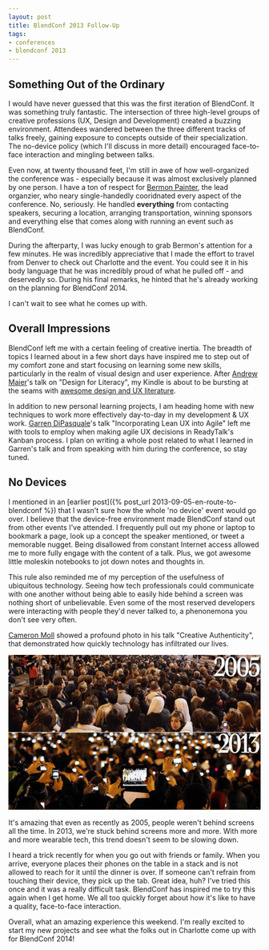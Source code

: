 ```yaml
---
layout: post
title: BlendConf 2013 Follow-Up
tags: 
- conferences
- blendconf 2013
---
```


## Something Out of the Ordinary
I would have never guessed that this was the first iteration of BlendConf. It was something truly fantastic. The intersection of three high-level groups of creative professions (UX, Design and Development) created a buzzing environment. Attendees wandered between the three different tracks of talks freely, gaining exposure to concepts outside of their specialization. The no-device policy (which I'll discuss in more detail) encouraged face-to-face interaction and mingling between talks.

Even now, at twenty thousand feet, I'm still in awe of how well-organized the conference was - especially because it was almost exclusively planned by one person. I have a ton of respect for [Bermon Painter](https://twitter.com/bermonpainter), the lead organzier, who neary single-handedly cooridnated every aspect of the conference. No, seriously. He handled **everything** from contacting speakers, securing a location, arranging transportation, winning sponsors and everything else that comes along with running an event such as BlendConf.

During the afterparty, I was lucky enough to grab Bermon's attention for a few minutes. He was incredibly appreciative that I made the effort to travel from Denver to check out Charlotte and the event. You could see it in his body language that he was incredibly proud of what he pulled off - and deservedly so. During his final remarks, he hinted that he's already working on the planning for BlendConf 2014.

I can't wait to see what he comes up with.

## Overall Impressions
BlendConf left me with a certain feeling of creative inertia. The breadth of topics I learned about in a few short days have inspired me to step out of my comfort zone and start focusing on learning some new skills, particularly in the realm of visual design and user experience. After [Andrew Maier](https://twitter.com/andrewmaier)'s talk on "Design for Literacy", my Kindle is about to be bursting at the seams with [awesome design and UX literature](http://bit.ly/10Mdelj).

In addition to new personal learning projects, I am heading home with new techniques to work more effectively day-to-day in my development & UX work. [Garren DiPasquale](https://twitter.com/aduroguy)'s talk "Incorporating Lean UX into Agile" left me with tools to employ when making agile UX decisions in ReadyTalk's Kanban process. I plan on writing a whole post related to what I learned in Garren's talk and from speaking with him during the conference, so stay tuned.

## No Devices
I mentioned in an [earlier post]({% post_url 2013-09-05-en-route-to-blendconf %}) that I wasn't sure how the whole 'no device' event would go over. I believe that the device-free environment made BlendConf stand out from other events I've attended. I frequently pull out my phone or laptop to bookmark a page, look up a concept the speaker mentioned, or tweet a memorable nugget. Being disallowed from constant Internet access allowed me to more fully engage with the content of a talk. Plus, we got awesome little moleskin notebooks to jot down notes and thoughts in.

This rule also reminded me of my perception of the usefulness of ubiquitous technology. Seeing how tech professionals could communicate with one another without being able to easily hide behind a screen was nothing short of unbelievable. Even some of the most reserved developers were interacting with people they'd never talked to, a phenonemona you don't see very often.

[Cameron Moll](https://twitter.com/cameronmoll) showed a profound photo in his talk "Creative Authenticity", that demonstrated how quickly technology has infiltrated our lives.

<div class="center">
	<img src="/assets/images/posts/2013/09/PopeCameraPhone.png" alt="2005 vs. 2013 and cameraphones during the Papal inaugration" />
</div>

It's amazing that even as recently as 2005, people weren't behind screens all the time. In 2013, we're stuck behind screens more and more. With more and more wearable tech, this trend doesn't seem to be slowing down.

I heard a trick recently for when you go out with friends or family. When you arrive, everyone places their phones on the table in a stack and is not allowed to reach for it until the dinner is over. If someone can't refrain from touching their device, they pick up the tab. Great idea, huh? I've tried this once and it was a really difficult task. BlendConf has inspired me to try this again when I get home. We all too quickly forget about how it's like to have a quality, face-to-face interaction.

Overall, what an amazing experience this weekend. I'm really excited to start my new projects and see what the folks out in Charlotte come up with for BlendConf 2014!